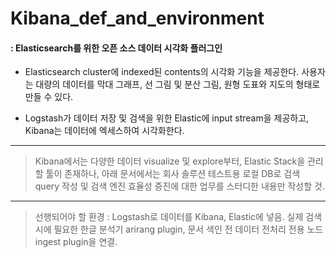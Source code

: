 # Kibana_def_and_environment
#### : Elasticsearch를 위한 오픈 소스 데이터 시각화 플러그인
* Elasticsearch cluster에 indexed된 contents의 시각화 기능을 제공한다. 사용자는 대량의 데이터를 막대 그래프, 선 그림 및 분산 그림, 원형 도표와 지도의 형태로 만들 수 있다.

* Logstash가 데이터 저장 및 검색을 위한 Elastic에 input stream을 제공하고, Kibana는 데이터에 엑세스하여 시각화한다.

- - -

> Kibana에서는 다양한 데이터 visualize 및 explore부터, Elastic Stack을 관리할 툴이 존재하나, 아래 문서에서는 회사 솔루션 테스트용 로컬 DB로 검색 query 작성 및 검색 엔진 효율성 증진에 대한 업무를 스터디한 내용만 작성할 것.

- - -

> 선행되어야 할 환경 : Logstash로 데이터를 Kibana, Elastic에 넣음.
> 실제 검색 시에 필요한 한글 분석기 arirang plugin, 문서 색인 전 데이터 전처리 전용 노드 ingest plugin을 연결.
